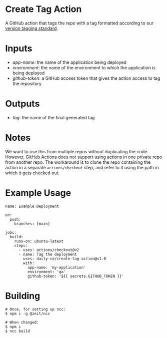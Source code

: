 # Create Tag Action

A GitHub action that tags the repo with a tag formatted according to our
[version tagging standard](https://www.notion.so/dailyco/Version-Tagging-Proposal-5cd4e26542234f898d5c0a38e3cb08bd).

# Inputs

- *app-name*: the name of the application being deployed
- *environment*: the name of the environment to which the application is being deployed
- *github-token*: a GitHub access token that gives the action access to tag the repository

# Outputs

- *tag*: the name of the final generated tag

# Notes

We want to use this from multiple repos without duplicating the code.  However, GitHub Actions does not support
using actions in one private repo from another repo.  The workaround is to clone the repo containing the action
in a separate `actions/checkout` step, and refer to it using the path in which it gets checked out.

# Example Usage

```
name: Example Deployment

on:
  push:
    branches: [main]

jobs:
  build:
    runs-on: ubuntu-latest
    steps:
      - uses: actions/checkout@v2
      - name: Tag the deployment
        uses: daily-co/create-tag-action@v1.0
        with:
          app-name: 'my-application'
          environment: 'qa'
          github-token: '${{ secrets.GITHUB_TOKEN }}'
```

# Building

```
# Once, for setting up ncc:
$ npm i -g @zeit/ncc

# When changed:
$ npm i
$ ncc build
